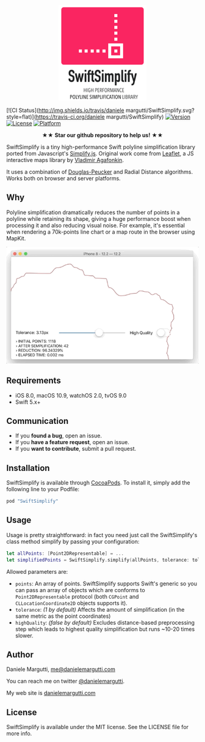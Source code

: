 <p align="center" >
<img src="./logo.png" height=250px alt="SwiftSimplify" title="SwiftSimplify">
</p>

[![CI Status](http://img.shields.io/travis/daniele margutti/SwiftSimplify.svg?style=flat)](https://travis-ci.org/daniele margutti/SwiftSimplify)
[![Version](https://img.shields.io/cocoapods/v/SwiftSimplify.svg?style=flat)](http://cocoapods.org/pods/SwiftSimplify)
[![License](https://img.shields.io/cocoapods/l/SwiftSimplify.svg?style=flat)](http://cocoapods.org/pods/SwiftSimplify)
[![Platform](https://img.shields.io/cocoapods/p/SwiftSimplify.svg?style=flat)](http://cocoapods.org/pods/SwiftSimplify)

<p align="center" >★★ <b>Star our github repository to help us!</b> ★★</p>

SwiftSimplify is a tiny high-performance Swift polyline simplification library ported from Javascript's [Simplify.js](http://mourner.github.io/simplify-js/). Original work come from [Leaflet](http://leafletjs.com/), a JS interactive maps library by [Vladimir Agafonkin](http://agafonkin.com/en).

It uses a combination of [Douglas-Peucker](http://en.wikipedia.org/wiki/Ramer-Douglas-Peucker_algorithm) and Radial Distance algorithms. Works both on browser and server platforms.

## Why

Polyline simplification dramatically reduces the number of points in a polyline while retaining its shape, giving a huge performance boost when processing it and also reducing visual noise. For example, it's essential when rendering a 70k-points line chart or a map route in the browser using MapKit.

![SwiftSimplify](./SwiftSimplify.gif)
  
## Requirements
* iOS 8.0, macOS 10.9, watchOS 2.0, tvOS 9.0
* Swift 5.x+

## Communication
- If you **found a bug**, open an issue.
- If you **have a feature request**, open an issue.
- If you **want to contribute**, submit a pull request.

## Installation
SwiftSimplify is available through [CocoaPods](http://cocoapods.org). To install
it, simply add the following line to your Podfile:

```ruby
pod "SwiftSimplify"
```
## Usage
Usage is pretty straightforward: in fact you need just call the SwiftSimplify's class method simplify by passing your configuration:

```swift
let allPoints: [Point2DRepresentable] = ...
let simplifiedPoints = SwiftSimplify.simplify(allPoints, tolerance: tolerance)
```

Allowed parameters are:

* ```points```: An array of points. SwiftSimplify supports Swift's generic so you can pass an array of objects which are conforms to `Point2DRepresentable` protocol (both `CGPoint` and `CLLocationCoordinate2D` objects supports it).
* ```tolerance```: *(1 by default)* Affects the amount of simplification (in the same metric as the point coordinates)
* ```highQuality```: *(false by default)* Excludes distance-based preprocessing step which leads to highest quality simplification but runs ~10-20 times slower.

## Author

Daniele Margutti, [me@danielemargutti.com](mailto:me@danielemargutti)

You can reach me on twitter [@danielemargutti](http://www.twitter.com/danielemargutti). 

My web site is [danielemargutti.com](http://www.danielemargutti.com)

## License

SwiftSimplify is available under the MIT license. See the LICENSE file for more info.
